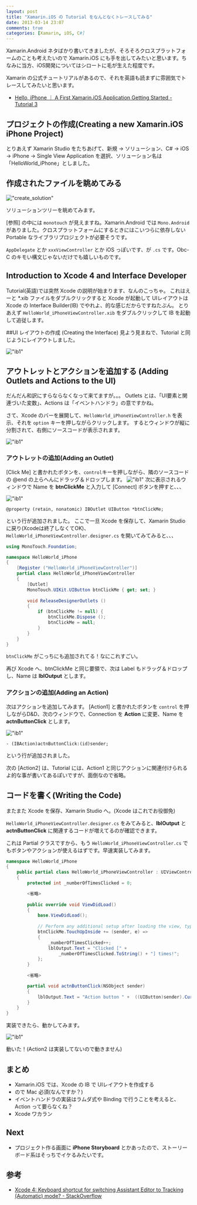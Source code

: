 ```yaml
---
layout: post
title: "Xamarin.iOS の Tutorial をなんとなくトレースしてみる"
date: 2013-03-14 23:07
comments: true
categories: [Xamarin, iOS, C#]
---
```


Xamarin.Android ネタばかり書いてきましたが、そろそろクロスプラットフォームのことも考えたいので Xamarin.iOS にも手を出してみたいと思います。ちなみに当方、iOS開発についてはシロートに毛が生えた程度です。

<!--more-->

Xamarin の公式チュートリアルがあるので、それを英語も読まずに雰囲気でトレースしてみたいと思います。

* [Hello, iPhone ｜ A First Xamarin.iOS Application Getting Started - Tutorial 3](http://docs.xamarin.com/guides/ios/getting_started/hello%2C_world)

## プロジェクトの作成(Creating a new Xamarin.iOS iPhone Project)
とりあえず Xamarin Studio をたちあげて、新規 → ソリューション、C# → iOS → iPhone → Single View Application を選択、ソリューション名は「HelloWorld_iPhone」としました。

## 作成されたファイルを眺めてみる
!["create_solution"](https://dl.dropbox.com/u/264530/qiita/xamarin_ios_created_screen.png)

ソリューションツリーを眺めてみます。

[参照] の中には ``monotouch`` が見えますね。Xamarin.Android では ``Mono.Android`` がありました。クロスプラットフォームにするときにはこいつらに依存しない Portable なライブラリプロジェクトが必要そうです。

``AppDelegate`` とか ``xxxViewController`` とか iOS っぽいです、が ``.cs`` です。Obc-C のキモい構文じゃないだけでも嬉しいものです。

## Introduction to Xcode 4 and Interface Developer
Tutorial(英語)では突然 Xcode の説明が始まります、なんのこっちゃ。
これはえーと *.xib ファイルをダブルクリックすると Xcode が起動して UIレイアウトは Xcode の Interface Builder(IB) でやれよ、的な感じだからですねたぶん。
とりあえず ``HelloWorld_iPhoneViewController.xib`` をダブルクリックして IB を起動して追従します。

##UI レイアウトの作成 (Creating the Interface)
見よう見まねで、Tutorial と同じようにレイアウトしました。

!["ib1"](https://dl.dropbox.com/u/264530/qiita/xamarin_ios_ib_1.png)

## アウトレットとアクションを追加する (Adding Outlets and Actions to the UI)
だんだん和訳にすらならなくなって来てますが。。。
Outlets とは、「UI要素と関連づいた変数」、Actions は「イベントハンドラ」の意ですかね。

さて、Xcode のバーを展開して、``HelloWorld_iPhoneViewController.h`` を表示、それを ``option`` キーを押しながらクリックします。
するとウィンドウが縦に分割されて、右側にソースコードが表示されます。

!["ib1"](https://dl.dropbox.com/u/264530/qiita/xamarin_ios_ib_2.png)

### アウトレットの追加(Adding an Outlet)
[Click Me] と書かれたボタンを、``control``キーを押しながら、隣のソースコードの @end の上らへんにドラッグ＆ドロップします。
!["ib1"](https://dl.dropbox.com/u/264530/qiita/xamarin_ios_ib_3.png)
次に表示されるウィンドウで Name を **btnClickMe** と入力して [Connect] ボタンを押すと、、、

!["ib1"](https://dl.dropbox.com/u/264530/qiita/xamarin_ios_ib_4.png)

```objc
@property (retain, nonatomic) IBOutlet UIButton *btnClickMe;
```
という行が追加されました。
ここで一旦 Xcode を保存して、Xamarin Studio に戻り(Xcodeは終了しなくてOK)、``HelloWorld_iPhoneViewController.designer.cs`` を開いてみてみると、、、

```c# HelloWorld_iPhoneViewController.designer.cs
using MonoTouch.Foundation;

namespace HelloWorld_iPhone
{
	[Register ("HelloWorld_iPhoneViewController")]
	partial class HelloWorld_iPhoneViewController
	{
		[Outlet]
		MonoTouch.UIKit.UIButton btnClickMe { get; set; }
		
		void ReleaseDesignerOutlets ()
		{
			if (btnClickMe != null) {
				btnClickMe.Dispose ();
				btnClickMe = null;
			}
		}
	}
}
```

``btnClickMe`` がこっちにも追加されてる！なにこれすごい。

再び Xcode へ、btnClickMe と同じ要領で、次は Label もドラッグ＆ドロップし、Name は **lblOutput** とします。 

### アクションの追加(Adding an Action)
次はアクションを追加してみます。
[Action1] と書かれたボタンを ``control`` を押しながらD&D、次のウィンドウで、Connection を **Action** に変更、Name を **actnButtonClick** とします。

!["ib1"](https://dl.dropbox.com/u/264530/qiita/xamarin_ios_ib_5.png)

```objc
- (IBAction)actnButtonClick:(id)sender;
```
という行が追加されました。

次の [Action2] は、Tutorial には、Action1 と同じアクションに関連付けられるよ的な事が書いてあるぽいですが、面倒なので省略。

## コードを書く(Writing the Code)
またまた Xcode を保存、Xamarin Studio へ。(Xcode はこれでお役御免)

``HelloWorld_iPhoneViewController.designer.cs`` をみてみると、**lblOutput** と **actnButtonClick** に関連するコードが増えてるのが確認できます。

これは Partial クラスですから、もう ``HelloWorld_iPhoneViewController.cs`` でもボタンやアクションが使えるはずです。早速実装してみます。

```c# HelloWorld_iPhoneViewController.cs
namespace HelloWorld_iPhone
{
    public partial class HelloWorld_iPhoneViewController : UIViewController
    {
        protected int _numberOfTimesClicked = 0;

        <省略>
        		
        public override void ViewDidLoad()
        {
            base.ViewDidLoad();
			
            // Perform any additional setup after loading the view, typically from a nib.
            btnClickMe.TouchUpInside += (sender, e) => 
            {
                _numberOfTimesClicked++;
                lblOutput.Text = "Clicked [" +
                    _numberOfTimesClicked.ToString() + "] times!";
            };
        }
		
        <省略>

        partial void actnButtonClick(NSObject sender)
        {
            lblOutput.Text = "Action button " +  ((UIButton)sender).CurrentTitle + " clicked.";
        }
    }
}
```  

実装できたら、動かしてみます。

!["ib1"](https://dl.dropbox.com/u/264530/qiita/xamarin_ios_created_debugger_scceeded.png)

動いた！(Action2 は実装してないので動きません)

## まとめ
* Xamarin.iOS では、Xcode の IB で UIレイアウトを作成する
* ので Mac 必須(なんですか？)
* イベントハンドラの実装はラムダ式や Binding で行うことを考えると、Action って要らなくね？
* Xcode ワカラン

## Next
* プロジェクト作る画面に **iPhone Storyboard** とかあったので、ストーリーボード系はそっちでイケるみたいです。

## 参考
* [Xcode 4: Keyboard shortcut for switching Assistant Editor to Tracking (Automatic) mode? - StackOverflow](http://stackoverflow.com/questions/6710957/xcode-4-keyboard-shortcut-for-switching-assistant-editor-to-tracking-automatic#)